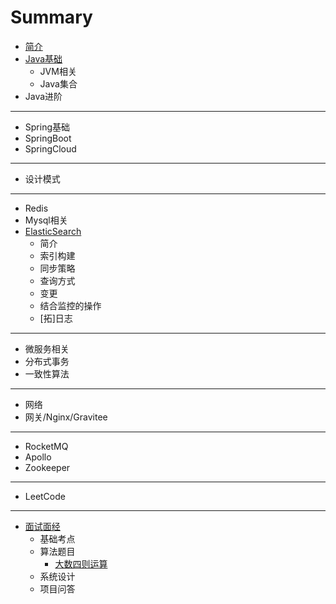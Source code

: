 # Summary

* [简介](README.md)
* [Java基础](JavaBasic/README.md)
	* JVM相关 
    * Java集合
* Java进阶

-----
* Spring基础
* SpringBoot
* SpringCloud

-----
* 设计模式

-----
* Redis
* Mysql相关
* [ElasticSearch](ElasticSearch/README.md)
	* 简介
	* 索引构建
	* 同步策略
	* 查询方式
	* 变更
	* 结合监控的操作
	* [拓]日志
	

-----
* 微服务相关
* 分布式事务
* 一致性算法

-----
* 网络
* 网关/Nginx/Gravitee

-----
* RocketMQ
* Apollo
* Zookeeper

-----
* LeetCode

-----
* [面试面经](Interview/README.md)
    * 基础考点
    * 算法题目
        * [大数四则运算](Interview/code/string_num.md)
    * 系统设计
    * 项目问答

